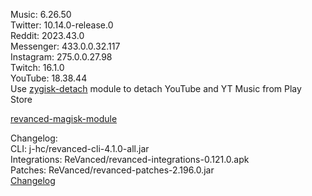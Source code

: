 Music: 6.26.50  
Twitter: 10.14.0-release.0  
Reddit: 2023.43.0  
Messenger: 433.0.0.32.117  
Instagram: 275.0.0.27.98  
Twitch: 16.1.0  
YouTube: 18.38.44  
Use [zygisk-detach](https://github.com/j-hc/zygisk-detach) module to detach YouTube and YT Music from Play Store  

[revanced-magisk-module](https://github.com/j-hc/revanced-magisk-module)  

Changelog:  
CLI: j-hc/revanced-cli-4.1.0-all.jar  
Integrations: ReVanced/revanced-integrations-0.121.0.apk  
Patches: ReVanced/revanced-patches-2.196.0.jar  
[Changelog](https://github.com/ReVanced/revanced-patches/releases/tag/v2.196.0)  
